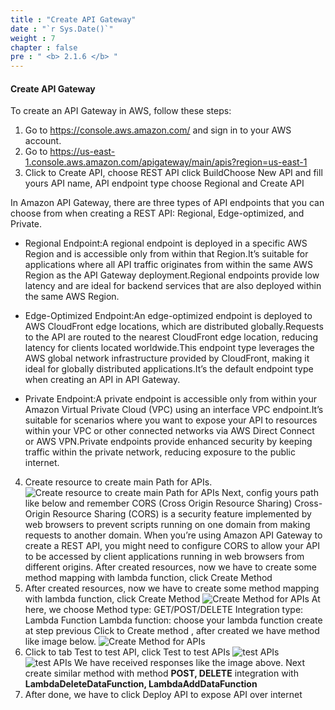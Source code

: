 ```yaml
---
title : "Create API Gateway"
date : "`r Sys.Date()`"
weight : 7
chapter : false
pre : " <b> 2.1.6 </b> "
---
```



#### Create API Gateway
To create an API Gateway in AWS, follow these steps:

1. Go to https://console.aws.amazon.com/ and sign in to your AWS account.
2. Go to https://us-east-1.console.aws.amazon.com/apigateway/main/apis?region=us-east-1
3. Click to Create API, choose REST API click BuildChoose New API and fill yours API name, API endpoint type choose Regional and Create API

In Amazon API Gateway, there are three types of API endpoints that you can choose from when creating a REST API: Regional, Edge-optimized, and Private.

+ Regional Endpoint:A regional endpoint is deployed in a specific AWS Region and is accessible only from within that Region.It’s suitable for applications where all API traffic originates from within the same AWS Region as the API Gateway deployment.Regional endpoints provide low latency and are ideal for backend services that are also deployed within the same AWS Region.

+ Edge-Optimized Endpoint:An edge-optimized endpoint is deployed to AWS CloudFront edge locations, which are distributed globally.Requests to the API are routed to the nearest CloudFront edge location, reducing latency for clients located worldwide.This endpoint type leverages the AWS global network infrastructure provided by CloudFront, making it ideal for globally distributed applications.It’s the default endpoint type when creating an API in API Gateway.

+ Private Endpoint:A private endpoint is accessible only from within your Amazon Virtual Private Cloud (VPC) using an interface VPC endpoint.It’s suitable for scenarios where you want to expose your API to resources within your VPC or other connected networks via AWS Direct Connect or AWS VPN.Private endpoints provide enhanced security by keeping traffic within the private network, reducing exposure to the public internet.
4. Create resource to create main Path for APIs.
![Create resource to create main Path for APIs](/images/2/CreateAPIGW1.jpeg?featherlight=false&width=80pc)
Next, config yours path like below and remember CORS (Cross Origin Resource Sharing)
Cross-Origin Resource Sharing (CORS) is a security feature implemented by web browsers to prevent scripts running on one domain from making requests to another domain. When you’re using Amazon API Gateway to create a REST API, you might need to configure CORS to allow your API to be accessed by client applications running in web browsers from different origins.
After created resources, now we have to create some method mapping with lambda function, click Create Method
5. After created resources, now we have to create some method mapping with lambda function, click Create Method
![Create Method for APIs](/images/2/CreateAPIGW2.jpeg?featherlight=false&width=80pc)
At here, we choose
Method type: GET/POST/DELETE
Integration type: Lambda Function
Lambda function: choose your lambda function create at step previous
Click to Create method , after created we have method like image below.
![Create Method for APIs](/images/2/CreateAPIGW3.jpeg?featherlight=false&width=80pc)
6. Click to tab Test to test API, click Test to test APIs
![test APIs](/images/2/CreateAPIGW4.jpeg?featherlight=false&width=80pc)
![test APIs](/images/2/CreateAPIGW5.jpeg?featherlight=false&width=80pc)
We have received responses like the image above. Next create similar method with method **POST, DELETE** integration with **LambdaDeleteDataFunction, LambdaAddDataFunction**
7. After done, we have to click Deploy API to expose API over internet
